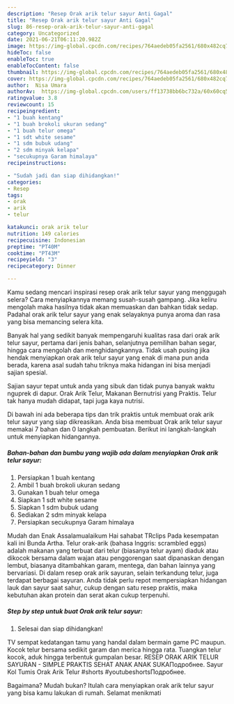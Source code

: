 ```yaml
---
description: "Resep Orak arik telur sayur Anti Gagal"
title: "Resep Orak arik telur sayur Anti Gagal"
slug: 86-resep-orak-arik-telur-sayur-anti-gagal
category: Uncategorized
date: 2021-06-21T06:11:20.982Z
image: https://img-global.cpcdn.com/recipes/764aedeb05fa2561/680x482cq70/orak-arik-telur-sayur-foto-resep-utama.jpg
hideToc: false
enableToc: true
enableTocContent: false
thumbnail: https://img-global.cpcdn.com/recipes/764aedeb05fa2561/680x482cq70/orak-arik-telur-sayur-foto-resep-utama.jpg
cover: https://img-global.cpcdn.com/recipes/764aedeb05fa2561/680x482cq70/orak-arik-telur-sayur-foto-resep-utama.jpg
author:  Nisa Umara
authorAv:  https://img-global.cpcdn.com/users/ff13738bb6bc732a/60x60cq50/avatar.jpg
ratingvalue: 3.8
reviewcount: 15
recipeingredient:
- "1 buah kentang"
- "1 buah brokoli ukuran sedang"
- "1 buah telur omega"
- "1 sdt white sesame"
- "1 sdm bubuk udang"
- "2 sdm minyak kelapa"
- "secukupnya Garam himalaya"
recipeinstructions:

- "Sudah jadi dan siap dihidangkan!"
categories:
- Resep
tags:
- orak
- arik
- telur

katakunci: orak arik telur 
nutrition: 149 calories
recipecuisine: Indonesian
preptime: "PT40M"
cooktime: "PT43M"
recipeyield: "3"
recipecategory: Dinner

---
```



Kamu sedang mencari inspirasi resep orak arik telur sayur yang menggugah selera? Cara menyiapkannya memang susah-susah gampang. Jika keliru mengolah maka hasilnya tidak akan memuaskan dan bahkan tidak sedap. Padahal orak arik telur sayur yang enak selayaknya punya aroma dan rasa yang bisa memancing selera kita.


Banyak hal yang sedikit banyak mempengaruhi kualitas rasa dari orak arik telur sayur, pertama dari jenis bahan, selanjutnya pemilihan bahan segar, hingga cara mengolah dan menghidangkannya. Tidak usah pusing jika hendak menyiapkan orak arik telur sayur yang enak di mana pun anda berada, karena asal sudah tahu triknya maka hidangan ini bisa menjadi sajian spesial.

Sajian sayur tepat untuk anda yang sibuk dan tidak punya banyak waktu nguprek di dapur. Orak Arik Telur, Makanan Bernutrisi yang Praktis. Telur tak hanya mudah didapat, tapi juga kaya nutrisi.


Di bawah ini ada beberapa tips dan trik praktis untuk membuat orak arik telur sayur yang siap dikreasikan. Anda bisa membuat Orak arik telur sayur memakai 7 bahan dan 0 langkah pembuatan. Berikut ini langkah-langkah untuk menyiapkan hidangannya.

<!--inarticleads1-->

##### Bahan-bahan dan bumbu yang wajib ada dalam menyiapkan Orak arik telur sayur:

1. Persiapkan 1 buah kentang
1. Ambil 1 buah brokoli ukuran sedang
1. Gunakan 1 buah telur omega
1. Siapkan 1 sdt white sesame
1. Siapkan 1 sdm bubuk udang
1. Sediakan 2 sdm minyak kelapa
1. Persiapkan secukupnya Garam himalaya


Mudah dan Enak Assalamualaikum Hai sahabat TRclips Pada kesempatan kali ini Bunda Artha. Telur orak-arik (bahasa Inggris: scrambled eggs) adalah makanan yang terbuat dari telur (biasanya telur ayam) diaduk atau dikocok bersama dalam wajan atau penggorengan saat dipanaskan dengan lembut, biasanya ditambahkan garam, mentega, dan bahan lainnya yang bervariasi. Di dalam resep orak arik sayuran, selain terkandung telur, juga terdapat berbagai sayuran. Anda tidak perlu repot mempersiapkan hidangan lauk dan sayur saat sahur, cukup dengan satu resep praktis, maka kebutuhan akan protein dan serat akan cukup terpenuhi. 

<!--inarticleads2-->

##### Step by step untuk buat Orak arik telur sayur:


1. Selesai dan siap dihidangkan!

TV sempat kedatangan tamu yang handal dalam bermain game PC maupun. Kocok telur bersama sedikit garam dan merica hingga rata. Tuangkan telur kocok, aduk hingga terbentuk gumpalan besar. RESEP ORAK ARIK TELUR SAYURAN - SIMPLE PRAKTIS SEHAT ANAK ANAK SUKAПодробнее. Sayur Kol Tumis Orak Arik Telur #shorts #youtubeshortsПодробнее. 

Bagaimana? Mudah bukan? Itulah cara menyiapkan orak arik telur sayur yang bisa kamu lakukan di rumah. Selamat menikmati
